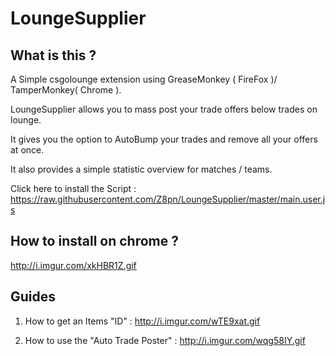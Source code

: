 # LoungeSupplier
## What is this ?
A Simple csgolounge extension using GreaseMonkey ( FireFox )/ TamperMonkey( Chrome ).

LoungeSupplier allows you to mass post your trade offers below trades on lounge.

It gives you the option to AutoBump your trades and remove all your offers at once.

It also provides a simple statistic overview for matches / teams.

Click here to install the Script : https://raw.githubusercontent.com/Z8pn/LoungeSupplier/master/main.user.js

## How to install on chrome ?
  http://i.imgur.com/xkHBR1Z.gif



## Guides
1. How to get an Items "ID" : http://i.imgur.com/wTE9xat.gif

2. How to use the "Auto Trade Poster" : http://i.imgur.com/wqg58IY.gif



